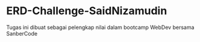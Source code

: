 # ERD-Challenge-SaidNizamudin
Tugas ini dibuat sebagai pelengkap nilai dalam bootcamp WebDev bersama SanberCode
